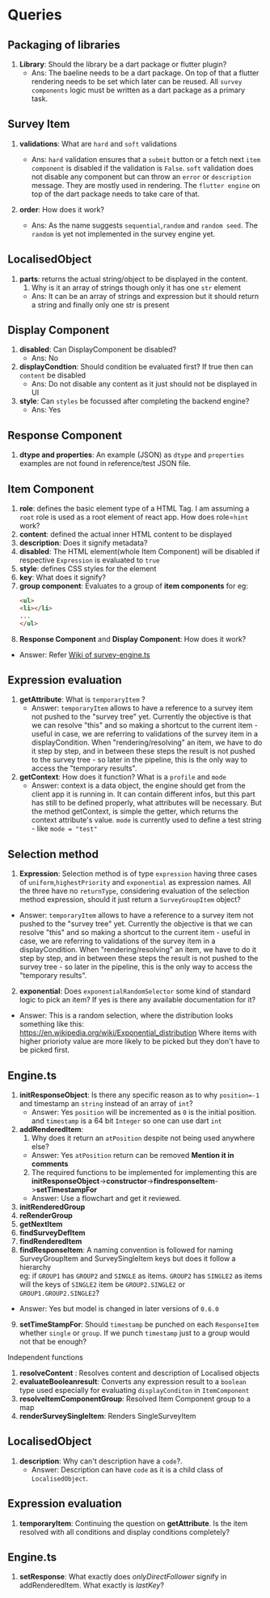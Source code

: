 # Queries

## Packaging of libraries

1. **Library**: Should the library be a dart package or flutter plugin?
   + Ans: The baeline needs to be a dart package. On top of that a flutter rendering needs to be set which later can be reused. All `survey components` logic must be written as a dart package as a primary task.

## Survey Item

1. **validations**: What are `hard` and `soft` validations
   + Ans: `hard` validation ensures that a `submit` button or a fetch next `item component` is disabled if the validation is `False`. `soft` validation does not disable any component but can throw an `error` or `description` message. They are mostly used in rendering. The `flutter engine` on top of the dart package needs to take care of that.
   
2. **order**: How does it work?
    + Ans: As the name suggests `sequential`,`random` and `random seed`. The `random` is yet not implemented in the survey engine yet. 
## LocalisedObject

1. **parts**: returns the actual string/object to be displayed in the content.
   1. Why is it an array of strings though only it has one `str` element
   + Ans: It can be an array of strings and expression but it should return a string and finally only one str is present

## Display Component

1. **disabled**: Can DisplayComponent be disabled?
   + Ans: No 
2. **displayCondtion**: Should condition be evaluated first? If true then can `content` be disabled
   + Ans: Do not disable any content as it just should not be displayed in UI
3. **style**: Can `styles` be focussed after completing the backend engine?
   + Ans: Yes

## Response Component
1. **dtype and properties**: An example (JSON) as `dtype` and `properties` examples are not found in reference/test JSON file.

## Item Component

1. **role**: defines the basic element type of a HTML Tag. I am assuming a `root` role is used as a root element of react app. How does role=`hint` work?
2. **content**: defined the actual inner HTML content to be displayed
3. **description**: Does it signify metadata?
4. **disabled**: The HTML element(whole Item Component) will be disabled if respective `Expression` is evaluated to `true`
5. **style**: defines CSS styles for the element
6. **key**: What does it signify?
7. **group component**: Evaluates to a group of **item components** for eg:
    ```html
   <ul>
   <li></li>
   ...
   </ul> 
   ```
8. **Response Component** and **Display Component**: How does it work?

+ Answer: Refer [Wiki of survey-engine.ts](https://github.com/influenzanet/survey-engine.ts/wiki/Components-of-a-survey-item#components-of-a-survey-item)

## Expression evaluation
1. **getAttribute**: What is `temporaryItem` ?
   + Answer: `temporaryItem` allows to have a reference to a survey item not pushed to the "survey tree" yet. Currently the objective is that we can resolve "this" and so making a shortcut to the current item - useful in case, we are referring to validations of the survey item in a displayCondition. When "rendering/resolving" an item, we have to do it step by step, and in between these steps the result is not pushed to the survey tree - so later in the pipeline, this is the only way to access the "temporary results".
2. **getContext**: How does it function? What is a `profile` and `mode`
   + Answer: context is a data object, the engine should get from the client app it is running in. It can contain different infos, but this part has still to be defined properly, what attributes will be necessary. But the method getContext, is simple the getter, which returns the context attribute's value. `mode` is currently used to define a test string - like `mode = "test"`

## Selection method
1. **Expression**: Selection method is of type `expression` having three cases of `uniform`,`highestPriority` and `exponential` as expression names. All the three have no `returnType`, considering evaluation of the selection method expression, should it just return a `SurveyGroupItem` object?
 + Answer: `temporaryItem` allows to have a reference to a survey item not pushed to the "survey tree" yet. Currently the objective is that we can resolve "this" and so making a shortcut to the current item - useful in case, we are referring to validations of the survey item in a displayCondition. When "rendering/resolving" an item, we have to do it step by step, and in between these steps the result is not pushed to the survey tree - so later in the pipeline, this is the only way to access the "temporary results".

2. **exponential**: Does `exponentialRandomSelector` some kind of standard logic to pick an item? If yes is there any available documentation for it?
+ Answer: This is a random selection, where the distribution looks something like this: https://en.wikipedia.org/wiki/Exponential_distribution
Where items with higher priorioty value are more likely to be picked but they don't have to be picked first. 


## Engine.ts
1. **initResponseObject**: Is there any specific reason as to why `position=-1` and timestamp an `string` instead of an array of `int`?
   + Answer: Yes `position` will be incremented as `0` is the initial position. and `timestamp` is a 64 bit `Integer` so one can use dart `int`
2. **addRenderedItem**: 
   1. Why does it return an `atPosition` despite not being used anywhere else?
   + Answer: Yes `atPosition` return can be removed __Mention it in comments__
   2. The required functions to be implemented for implementing this are **initResponseObject**->**constructor**->**findresponseItem**->**setTimestampFor**
   + Answer: Use a flowchart and get it reviewed.
3. **initRenderedGroup**
4. **reRenderGroup**
5. **getNextItem**
6. **findSurveyDefItem**
7. **findRenderedItem**
8. **findResponseItem**: A naming convention is followed for naming SurveyGroupItem and SurveySingleItem keys but does it follow a hierarchy  
eg:
if `GROUP1` has `GROUP2` and `SINGLE` as items.
`GROUP2` has `SINGLE2` as items
will the keys of `SINGLE2` item be `GROUP2.SINGLE2` or `GROUP1.GROUP2.SINGLE2`?
+ Answer: Yes but model is changed in later versions of `0.6.0`
9. **setTimeStampFor**: Should `timestamp` be punched on each `ResponseItem` whether `single` or `group`. If we punch `timestamp` just to a group would not that be enough? 


Independent functions
1. **resolveContent** : Resolves content and description of Localised objects
2. **evaluateBooleanresult**: Converts any expression result to a `boolean` type used especially for evaluating `displayConditon` in `ItemComponent`
3. **resolveItemComponentGroup**: Resolved Item Component group to a map
4. **renderSurveySingleItem**: Renders SingleSurveyItem

## LocalisedObject
1. **description**: Why can't description have a `code`?.
   + Answer: Description can have `code` as it is a child class of `LocalisedObject`. 

## Expression evaluation
1. **temporaryItem**: Continuing the question on **getAttribute**. Is the item resolved with all conditions and display conditions completely?
## Engine.ts
1. **setResponse**: What exactly does _onlyDirectFollower_ signify in addRenderedItem. What exactly is _lastKey_?






 
  
